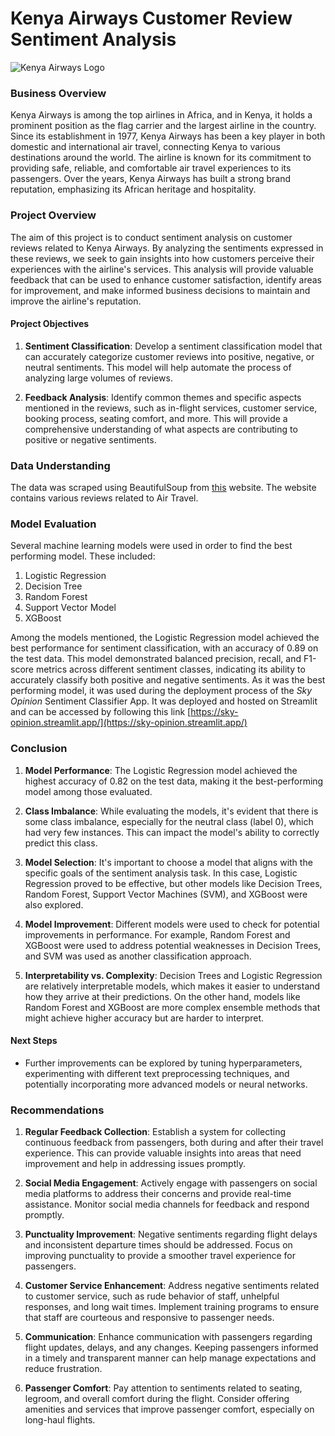 # **Kenya Airways Customer Review Sentiment Analysis**

![Kenya Airways Logo](https://upload.wikimedia.org/wikipedia/commons/thumb/7/75/Kenya_Airways_Logo.svg/598px-Kenya_Airways_Logo.svg.png?20111111111353)
### **Business Overview**
Kenya Airways is among the top airlines in Africa, and in Kenya, it holds a prominent position as the flag carrier and the largest airline in the country. Since its establishment in 1977, Kenya Airways has been a key player in both domestic and international air travel, connecting Kenya to various destinations around the world. The airline is known for its commitment to providing safe, reliable, and comfortable air travel experiences to its passengers. Over the years, Kenya Airways has built a strong brand reputation, emphasizing its African heritage and hospitality.

### **Project Overview**
The aim of this project is to conduct sentiment analysis on customer reviews related to Kenya Airways. By analyzing the sentiments expressed in these reviews, we seek to gain insights into how customers perceive their experiences with the airline's services. This analysis will provide valuable feedback that can be used to enhance customer satisfaction, identify areas for improvement, and make informed business decisions to maintain and improve the airline's reputation.


#### **Project Objectives**
1. **Sentiment Classification**: Develop a sentiment classification model that can accurately categorize customer reviews into positive, negative, or neutral sentiments. This model will help automate the process of analyzing large volumes of reviews.

2. **Feedback Analysis**: Identify common themes and specific aspects mentioned in the reviews, such as in-flight services, customer service, booking process, seating comfort, and more. This will provide a comprehensive understanding of what aspects are contributing to positive or negative sentiments.

### **Data Understanding**
The data was scraped using BeautifulSoup from [this](https://www.airlinequality.com/airline-reviews/kenya-airways/) website. The website contains various reviews related to Air Travel. 

### **Model Evaluation**
Several machine learning models were used in order to find the best performing model. These included: <br>
1. Logistic Regression
2. Decision Tree
3. Random Forest
4. Support Vector Model
5. XGBoost

Among the models mentioned, the Logistic Regression model achieved the best performance for sentiment classification, with an accuracy of 0.89 on the test data. This model demonstrated balanced precision, recall, and F1-score metrics across different sentiment classes, indicating its ability to accurately classify both positive and negative sentiments. As it was the best performing model, it was used during the deployment process of the *Sky Opinion* Sentiment Classifier App. It was deployed and hosted on Streamlit and can be accessed by following this link [https://sky-opinion.streamlit.app/](https://sky-opinion.streamlit.app/)

### **Conclusion**

1. **Model Performance**: The Logistic Regression model achieved the highest accuracy of 0.82 on the test data, making it the best-performing model among those evaluated.

2. **Class Imbalance**: While evaluating the models, it's evident that there is some class imbalance, especially for the neutral class (label 0), which had very few instances. This can impact the model's ability to correctly predict this class.

3. **Model Selection**: It's important to choose a model that aligns with the specific goals of the sentiment analysis task. In this case, Logistic Regression proved to be effective, but other models like Decision Trees, Random Forest, Support Vector Machines (SVM), and XGBoost were also explored.

4. **Model Improvement**: Different models were used to check for potential improvements in performance. For example, Random Forest and XGBoost were used to address potential weaknesses in Decision Trees, and SVM was used as another classification approach.

5. **Interpretability vs. Complexity**: Decision Trees and Logistic Regression are relatively interpretable models, which makes it easier to understand how they arrive at their predictions. On the other hand, models like Random Forest and XGBoost are more complex ensemble methods that might achieve higher accuracy but are harder to interpret.

#### **Next Steps**
- Further improvements can be explored by tuning hyperparameters, experimenting with different text preprocessing techniques, and potentially incorporating more advanced models or neural networks.


### **Recommendations**

1. **Regular Feedback Collection**: Establish a system for collecting continuous feedback from passengers, both during and after their travel experience. This can provide valuable insights into areas that need improvement and help in addressing issues promptly.

2. **Social Media Engagement**: Actively engage with passengers on social media platforms to address their concerns and provide real-time assistance. Monitor social media channels for feedback and respond promptly.

3. **Punctuality Improvement**: Negative sentiments regarding flight delays and inconsistent departure times should be addressed. Focus on improving punctuality to provide a smoother travel experience for passengers.

4. **Customer Service Enhancement**: Address negative sentiments related to customer service, such as rude behavior of staff, unhelpful responses, and long wait times. Implement training programs to ensure that staff are courteous and responsive to passenger needs.

5. **Communication**: Enhance communication with passengers regarding flight updates, delays, and any changes. Keeping passengers informed in a timely and transparent manner can help manage expectations and reduce frustration.

6. **Passenger Comfort**: Pay attention to sentiments related to seating, legroom, and overall comfort during the flight. Consider offering amenities and services that improve passenger comfort, especially on long-haul flights.
